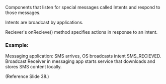 

Components that listen for special messages called Intents and respond to those messages.

Intents are broadcast by applications.

Reciever's onRecieve() method specifies actions in response to an intent.


### Example:

Messaging application:
SMS arrives, OS broadcasts intent SMS_RECIEVED.
Broadcast Receiver in messaging app starts service that downloads and stores SMS content locally.

(Reference Slide 38.)